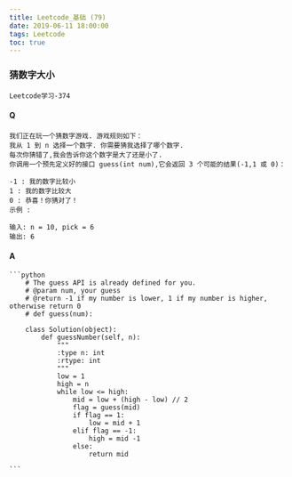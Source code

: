 ```yaml
---
title: Leetcode_基础 (79)
date: 2019-06-11 18:00:00
tags: Leetcode
toc: true
---
```


### 猜数字大小
    Leetcode学习-374

<!-- more -->

#### Q
    我们正在玩一个猜数字游戏. 游戏规则如下：
    我从 1 到 n 选择一个数字. 你需要猜我选择了哪个数字.
    每次你猜错了,我会告诉你这个数字是大了还是小了.
    你调用一个预先定义好的接口 guess(int num),它会返回 3 个可能的结果(-1,1 或 0)：

    -1 : 我的数字比较小
    1 : 我的数字比较大
    0 : 恭喜！你猜对了！
    示例 :

    输入: n = 10, pick = 6
    输出: 6

#### A
    ```python
        # The guess API is already defined for you.
        # @param num, your guess
        # @return -1 if my number is lower, 1 if my number is higher, otherwise return 0
        # def guess(num):

        class Solution(object):
            def guessNumber(self, n):
                """
                :type n: int
                :rtype: int
                """
                low = 1
                high = n
                while low <= high:
                    mid = low + (high - low) // 2
                    flag = guess(mid)
                    if flag == 1:
                        low = mid + 1
                    elif flag == -1:
                        high = mid -1
                    else:
                        return mid
                
    ```
